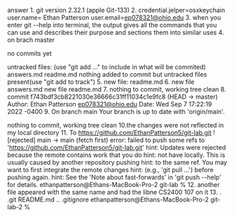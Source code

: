 answer 1. git version 2.32.1 (apple Git-133)
2. credential.jelper=osxkeychain
user.name= Ethan Patterson
user.email=ep078321@ohio.edu
3. when you enter git --help into terminal, the output gives all the commands that you can use and describes their purpose and sections them into similar uses 
4. on brach master

no commits yet

untracked files:
(use "git add <file>..." to include in what will be commited)
answers.md
readme.md
nothing added to commit but untracked files present(use "git add to track")
5. new file: readme.md
6. new file answers.md
new file readme.md
7. nothing to commit, working tree clean 
8. commit f743bdf3cb8221030e36666c31ff11034c1e9fc8 (HEAD -> master)
Author: Ethan Patterson <ep078321@ohio.edu>
Date:   Wed Sep 7 17:22:19 2022 -0400
9. On branch main
Your branch is up to date with 'origin/main'.

nothing to commit, working tree clean
10.the changes were not reflected in my local directory 
11. To https://github.com/EthanPatterson5/git-lab.git
 ! [rejected]        main -> main (fetch first)
error: failed to push some refs to 'https://github.com/EthanPatterson5/git-lab.git'
hint: Updates were rejected because the remote contains work that you do
hint: not have locally. This is usually caused by another repository pushing
hint: to the same ref. You may want to first integrate the remote changes
hint: (e.g., 'git pull ...') before pushing again.
hint: See the 'Note about fast-forwards' in 'git push --help' for details.
ethanpatterson@Ethans-MacBook-Pro-2 git-lab % 
12. another file appeared with the same name and had the libne CS2400 107 on it
13. 
.               .git            README.md
..              .gitignore
ethanpatterson@Ethans-MacBook-Pro-2 git-lab-2 % 
